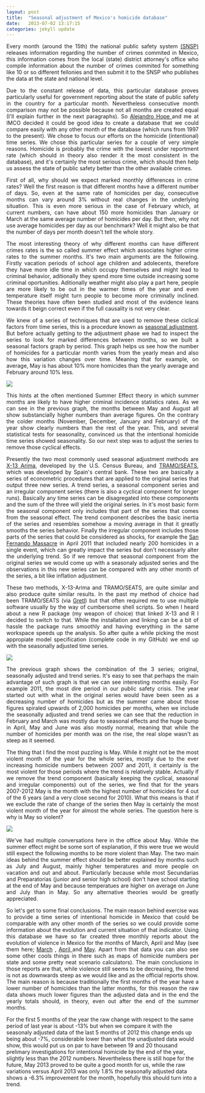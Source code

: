 ```yaml
---
layout: post
title:  "Seasonal adjustment of Mexico's homicide database"
date:   2013-07-02 13:17:15
categories: jekyll update
---
```


<p align="justify"> Every month (around the 15th) the national public safety system <a href="http://www.secretariadoejecutivo.gob.mx/">(SNSP)</a> releases information regarding the number of crimes commited in Mexico, this information comes from the local (state) district attorney's office who compile information about the number of crimes commited for something like 10 or so different fellonies and then submit it to the SNSP who publishes the data at the state and national level. </p>

<p align="justify">Due to the constant release of data, this particular database proves particularly useful for government reporting about the state of public safety in the country for a particular month. Nevertheless consecutive month comparison may not be possible because not all months are created equal (I'll explain further in the next paragraphs). So <a href="http://www.twitter.com/ahope71" target="_blank">Alejandro Hope </a> and me at IMCO decided it could be good idea to create a database that we could compare easily with any other month of the database (which runs from 1997 to the present). We chose to focus our efforts on the homicide (intentional) time series. We chose this particular series for a couple of very simple reasons. Homicide is probably the crime with the lowest under reportment rate (which should in theory also render it the most consistent in the database), and it's certainly the most serious crime, which should then help us assess the state of public safety better than the other available crimes. </p>

<p align="justify"> First of all, why should we expect marked monthly differences in crime rates? Well the first reason is that different months have a different number of days. So, even at the same rate of homicides per day, consecutive months can vary around 3% without real changes in the underlying situation. This is even more serious in the case of February which, at current numbers, can have about 150 more homicides than January or March at the same average number of homicides per day. But then, why not use average homicides per day as our benchmark? Well it might also be that the number of days per month doesn't tell the whole story.</p>

<p align="justify"> The most interesting theory of why different months can have different crimes rates is the so called summer effect which associates higher crime rates to the summer months. It's two main arguments are the following. Firstly vacation periods of school age children and adolecents, therefore they have more idle time in which occupy themselves and might lead to criminal behavior, aditionally they spend more time outside increasing some criminal oportunities. Aditionally weather might also play a part here, people are more likely to be out in the warmer times of the year and even temperature itself might turn people to become more criminally inclined. These theories have often been studied and most of the evidence leans towards it beign correct even if the full causality is not very clear.  </p>

<p align="justify"> We knew of a series of techniques that are used to remove these ciclical factors from time series, this is a procedure known as <a href="http://en.wikipedia.org/wiki/Seasonal_adjustment" target="blank"> seasonal adjustment</a>. But before actually getting to the adjustment phase we had to inspect the series to look for marked differences between months, so we built a seasonal factors graph by period. This graph helps us see how the number of homicides for a particular month varies from the yearly mean and also how this variation changes over time. Meaning that for example, on average, May is has about 10% more homicides than the yearly average and February around 10% less. </p>

<img src="/Frames/SFactors.png">

<p align="justify"> This hints at the often mentioned Summer Effect theory in which summer months are likely to have higher criminal incidence statistics rates. As we can see in the previous graph, the months between May and August all show substancially higher numbers than average figures. On the contrary the colder months (November, December, January and February) of the year show clearly numbers than the rest of the year. This, and several statistical tests for seasonality, convinced us that the intentional homicide time series showed seasonality. So our next step was to adjust the series to remove those cyclical effects.</p>


<p align="justify"> Presently the two most commonly used seasonal adjustment methods are <a href="http://www.census.gov/srd/www/x12a/" target="_blank">X-13 Arima</a>, developed by the U.S. Census Bureau, and <a href="http://www.bde.es/bde/es/secciones/servicios/Profesionales/Programas_estadi/Programas_estad_d9fa7f3710fd821.html" target="_blank">TRAMO/SEATS</a>, which was developed by Spain's central bank. These two are basically a series of econometric procedures that are applied to the original series that output three new series. A trend series, a seasonal component series and an irregular component series (there is also a cyclical component for longer runs). Basically any time series can be disagregated into these components and the sum of the three will yield the original series. In it's most basic form the seasonal component only includes that part of the series that comes from the seasonal effect. The trend component describes the basic inertia of the series and resembles somehow a moving average in that it greatly smooths the series behavior. Finally the irregular component includes those parts of the series that could be considered as shocks, for example the <a href="https://en.wikipedia.org/wiki/2011_San_Fernando_massacre">San Fernando Massacre</a> in April 2011 that included nearly 200 homicides in a single event, which can greatly impact the series but don't necessarly alter the underlying trend. So if we remove that seasonal component from the original series we would come up with a seasonaly adjusted series and the observations in this new series can be compared with any other month of the series, a bit like inflation adjustment. </p>

<p align="justify"> These two methods, X-13-Arima and TRAMO/SEATS, are quite similar and also produce quite similar results. In the past my method of choice had been TRAMO/SEATS (via <a href="http://gretl.sourceforge.net/gretl_espanol.html">Gretl</a>) but that often required me to use multiple software usually by the way of cumbersome shell scripts. So when I heard about a new R package (my weapon of choice) that linked X-13 and R I decided to switch to that. While the installation and linking can be a bit of hassle the package runs smoothly and having everything in the same workspace speeds up the analysis. So after quite a while picking the most appropiate model specification (complete code in my GitHub) we end up with the seasonally adjusted time series. </p>

<img src="/Frames/New.png">

<p align="justify"> The previous graph shows the combination of the 3 series; original, seasonally adjusted and trend series. It's easy to see that perhaps the main advantage of such graph is that we can see interesting months easily. For example 2011, the most dire period in our public safety crisis. The year started out with what in the original series would have been seen as a decreasing number of homicides but as the summer came about those figures spiraled upwards of 2,000 homicides per months, when we include the seasonally adjusted and trend series we can see that the reduction in February and March was mostly due to seasonal effects and the huge bump in April, May and June was also mostly normal, meaning that while the number of homicides per month was on the rise, the real slope wasn't as steep as it seemed. </p>

<p align="justify"> The thing that I find the most puzzling is May. While it might not be the most violent month of the year for the whole series, mostly due to the ever increasing homicide numbers  between 2007 and 2011, it certainly is the most violent for those periods where the trend is relatively stable. Actually if we remove the trend component (basically keeping the cyclical, seasonal and irregular components) out of the series, we find that for the years 2007-2012 May is the month with the highest number of homicides for 4 out of the 6 years (and a very close second for 2010). What this means is that if we exclude the rate of change of the series then May is certainly the most violent month of the year for almost the whole series. The question here is why is May so violent?</p> 

<img src="/Frames/NoTrend.png">

<p align="justify"> We've had multiple conversations here in the office about May. While the summer effect might be some sort of explanation, if this were true we would still expect the following months to be more violent than May. The two main ideas behind the summer effect should be better explained by months such as July and August, mainly higher temperatures and more people on vacation and out and about. Particularly because while most Secundarias and Preparatorias (junior and senior high school) don't have school starting at the end of May and because temperatues are higher on average on June and July than in May. So any alternative theories would be greatly appreciated. </p>

<p align="justify"> So let's get to some final conclusions. The main reason behind exercise was to provide a time series of intentional homicide in Mexico that could be comparable with any other month of the series so we could provide some information about the evolution and current situation of that indicator. Using this database we have so far created three monthly reports about the evolution of violence in Mexico for the months of March, April and May (see them here; <a href="http://imco.org.mx/seguridad-presentacion/reporte-de-violencia">March</a> ,  <a href="http://imco.org.mx/seguridad-presentacion/reporte-abril-violencia/#1">April </a> and <a href="http://eduardclark.github.io/EvolucionViolencia">May</a>. Apart from that data you can also see some other cools things in there such as maps of homicide numbers per state and some pretty neat scenario calculators). The main conclusions in those reports are that, while violence still seems to be decreasing, the trend is not as downwards steep as we would like and as the official reports show. The main reason is because traditionally the first months of the year have a lower number of homicides than the latter months, for this reason the raw data shows much lower figures than the adjusted data and in the end the yearly totals should, in theory, even out after the end of the summer months. </p>

<p justify="align"> For the first 5 months of the year the raw change with respect to the same period of last year is about -13% but when we compare it with the seasonaly adjusted data of the last 5 months of 2012 this change ends up being about -7%, considerable lower than what the unadjusted data would show, this would put us on par to have between 19 and 20 thousand prelimary investigations for intentional homicide by the end of the year, slightly less than the 2012 numbers. Nevertheless there is still hope for the future, May 2013 proved to be quite a good month for us, while the raw variations versus April 2013 was only 1.8% the seasonally adjusted data shows a -6.3% improvement for the month, hopefully this should turn into a trend.</p> 



 


